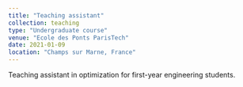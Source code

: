 ```yaml
---
title: "Teaching assistant"
collection: teaching
type: "Undergraduate course"
venue: "Ecole des Ponts ParisTech"
date: 2021-01-09
location: "Champs sur Marne, France"
---
```


Teaching assistant in optimization for first-year engineering students.
